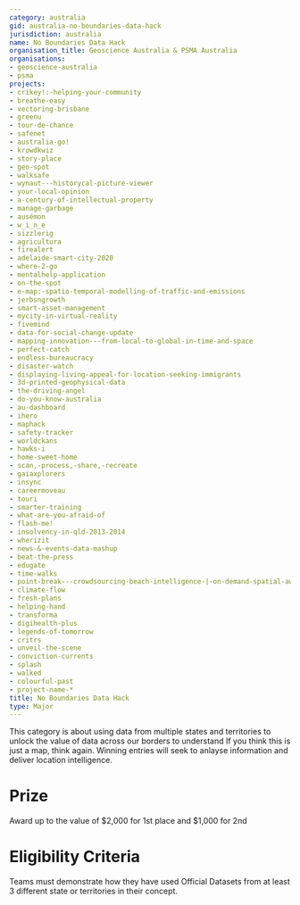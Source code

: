 ```yaml
---
category: australia
gid: australia-no-boundaries-data-hack
jurisdiction: australia
name: No Boundaries Data Hack
organisation_title: Geoscience Australia & PSMA Australia
organisations:
- geoscience-australia
- psma
projects:
- crikey!:-helping-your-community
- breathe-easy
- vectoring-brisbane
- greenu
- tour-de-chance
- safenet
- australia-go!
- krowdkwiz
- story-place
- geo-spot
- walksafe
- wynaut---historycal-picture-viewer
- your-local-opinion
- a-century-of-intellectual-property
- manage-garbage
- ausémon
- w_i_n_e
- sizzlerig
- agricultura
- firealert
- adelaide-smart-city-2020
- where-2-go
- mentalhelp-application
- on-the-spot
- e-map:-spatio-temporal-modelling-of-traffic-and-emissions
- jerbsngrowth
- smart-asset-management
- mycity-in-virtual-reality
- fivemind
- data-for-social-change-update
- mapping-innovation---from-local-to-global-in-time-and-space
- perfect-catch
- endless-bureaucracy
- disaster-watch
- displaying-living-appeal-for-location-seeking-immigrants
- 3d-printed-geophysical-data
- the-driving-angel
- do-you-know-australia
- au-dashboard
- ihero
- maphack
- safety-tracker
- worldckans
- hawks-i
- home-sweet-home
- scan,-process,-share,-recreate
- gaiaxplorers
- insync
- careermoveau
- touri
- smarter-training
- what-are-you-afraid-of
- flash-me!
- insolvency-in-qld-2013-2014
- wherizit
- news-&-events-data-mashup
- beat-the-press
- edugate
- time-walks
- point-break---crowdsourcing-beach-intelligence-|-on-demand-spatial-awareness
- climate-flow
- fresh-plans
- helping-hand
- transforma
- digihealth-plus
- legends-of-tomorrow
- critrs
- unveil-the-scene
- conviction-currents
- splash
- walked
- colourful-past
- project-name-*
title: No Boundaries Data Hack
type: Major
---
```


This category is about using data from multiple states and territories to unlock the value of data across our borders to understand If you think this is just a map, think again. Winning entries will seek to anlayse information and deliver location intelligence.

# Prize
Award up to the value of  $2,000 for 1st place and $1,000 for 2nd

# Eligibility Criteria
Teams must demonstrate how they have used Official Datasets from at least 3 different state or territories in their concept.
